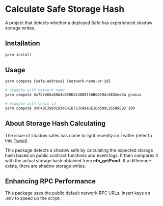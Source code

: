 # Calculate Safe Storage Hash

A project that detects whether a deployed Safe has experienced shadow storage writes.

## Installation

```bash
yarn install
```

## Usage

```bash
yarn compute {safe-address} {network-name-or-id}

# example with network name
yarn compute 0x757e00a88b4cB59D614800f56B6D19Ac8ED2ee3a gnosis

# example with chain id
yarn compute 0xF4BC398d1A3dE41B753cA9a3E16d599C265B9EB2 100
```

## About Storage Hash Calculating

The issue of shadow safes has come to light recently on Twitter (refer to this [Tweet](https://twitter.com/bkiepuszewski/status/1722287321997779427)).

This package detects a shadow safe by calculating the expected storage hash based on public contract functions and event logs. It then compares it with the actual storage hash obtained from **eth_getProof**. If a difference exists, there are shadow storage writes.

## Enhancing RPC Performance

This package uses the public default network RPC URLs. Insert keys on .env to speed up the script.
